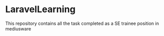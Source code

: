 # LaravelLearning
This repository contains all the task completed as a SE trainee position in mediusware
